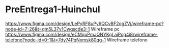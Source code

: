 # PreEntrega1-Huinchul
https://www.figma.com/design/LePyRF8uPy6QCvBF2ogZVj/wireframe-pc?node-id=7-26&t=qm5L37v1Cwqscde3-1 Wireframe pc
https://www.figma.com/design/eCMquPmJQNYKgLaiPog4i8/wireframe-telefono?node-id=0-1&t=7dy74PqNxmsk80qg-1 Wireframe telefono
